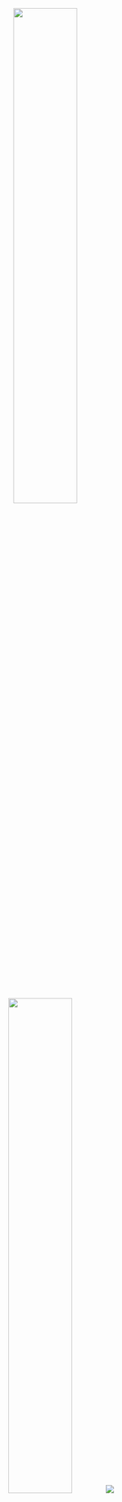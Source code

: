 <p align="center">
  <img height="50%" width="auto" src ="https://github-readme-stats.vercel.app/api?username=Rems08&show_icons=true&count_private=true&theme=nightowl&hide_border=true&hide=issues,contribs&bg_color=00000000">
  <img height="50%" width="auto" src ="https://github-readme-stats.vercel.app/api/top-langs/?username=Rems08&layout=compact&hide_border=true&theme=nightowl&bg_color=00000000&langs_count=6&hide=jupyter%20notebook,tex,css,php&exclude_repo=Pacman-AI">
  <img src ="https://github-readme-streak-stats.herokuapp.com?user=Rems08&theme=nightowl&hide_border=true&background=FFFFFF00">
  <br>
</p>
